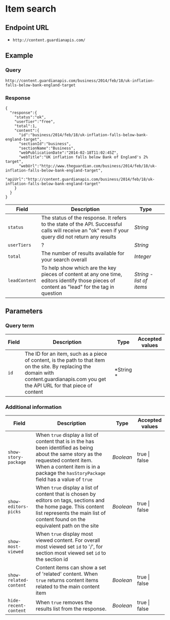 Item search
=======

## Endpoint URL
* `http://content.guardianapis.com/`

## Example

### Query

`http://content.guardianapis.com/business/2014/feb/18/uk-inflation-falls-below-bank-england-target`

### Response

    {
      "response":{
        "status":"ok",
        "userTier":"free",
        "total":1,
        "content":{
          "id":"business/2014/feb/18/uk-inflation-falls-below-bank-england-target",
          "sectionId":"business",
          "sectionName":"Business",
          "webPublicationDate":"2014-02-18T11:02:45Z",
          "webTitle":"UK inflation falls below Bank of England's 2% target",
          "webUrl":"http://www.theguardian.com/business/2014/feb/18/uk-inflation-falls-below-bank-england-target",
          "apiUrl":"http://content.guardianapis.com/business/2014/feb/18/uk-inflation-falls-below-bank-england-target"
        }
      }
    }

Field  | Description | Type |  |
------ | ----------- | ---- |--|
`status` | The status of the response. It refers to the state of the API. Successful calls will receive an "ok" even if your query did not return any results |  *String*
`userTiers` | ? |  *String*
`total` |  The number of results available for your search overall | *Integer*
`leadContent` |   To help show which are the key pieces of content at any one time, editors identify those pieces of content as "lead" for the tag in question | *String - list of items*

## Parameters

### Query term

Field  | Description | Type | Accepted values |
------ | ----------- | ---- |-----------------|
 `id`  |  The ID for an item, such as a piece of content, is the path to that item on the site. By replacing the domain with content.guardianapis.com you get the API URL for that piece of content | *String * | 


### Additional information

Field  | Description | Type | Accepted values |
------ | ----------- | ---- |-----------------|
`show-story-package` | When `true` display a list of content that is in the has been identified as being about the same story as the requested content item. When a content item is in a package the `hasStoryPackage` field has a value of `true` | *Boolean* | true \| false
`show-editors-picks` | When `true` display a list of content that is chosen by editors on tags, sections and the home page. This content list represents the main list of content found on the equivalent path on the site | *Boolean* | true \| false
`show-most-viewed` | When `true` display most viewed content. For overall most viewed set `id` to '/', for section most viewed set `id` to the section id
`show-related-content` | Content items can show a set of 'related' content. When `true` returns content items related to the main content item  | *Boolean* | true \| false 
`hide-recent-content` |  When `true` removes the results list from the response. | *Boolean* | true \| false


